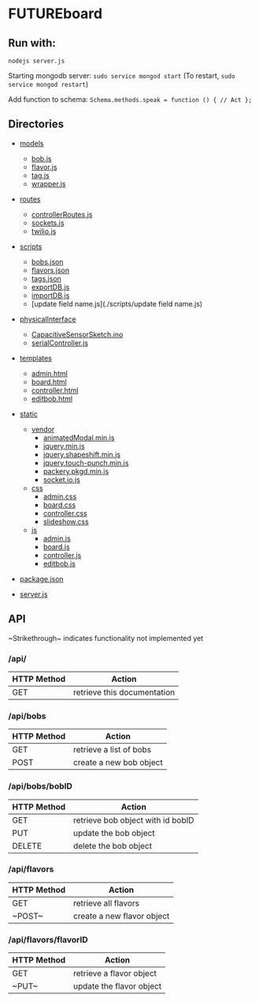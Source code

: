 FUTUREboard
===

Run with:
---
`nodejs server.js`


Starting mongodb server:
`sudo service mongod start`
(To restart, `sudo service mongod restart`)


Add function to schema:
`Schema.methods.speak = function () {
  // Act
};`

## Directories

* [models](./models)
  * [bob.js](./models/bob.js)
  * [flavor.js](./models/flavor.js)
  * [tag.js](./models/tag.js)
  * [wrapper.js](./models/wrapper.js)
* [routes](./routes)
  * [controllerRoutes.js](./routes/controllerRoutes.js)
  * [sockets.js](./routes/sockets.js)
  * [twilio.js](./routes/twilio.js)
* [scripts](./scripts)
  * [bobs.json](./scripts/bobs.json)
  * [flavors.json](./scripts/flavors.json)
  * [tags.json](./scripts/tags.json)
  * [exportDB.js](./scripts/exportDB.js)
  * [importDB.js](./scripts/importDB.js)
  * [update field name.js](./scripts/update field name.js)
* [physicalInterface](./physicalInterface)
  * [CapacitiveSensorSketch.ino](./physicalInterface/CapacitiveSensorSketch.ino)
  * [serialController.js](./physicalInterface/serialController.js)
* [templates](./templates)
  * [admin.html](./templates/admin.html)
  * [board.html](./templates/board.html)
  * [controller.html](./templates/controller.html)
  * [editbob.html](./templates/editbob.html)
* [static](./static)
  * [vendor](./static/vendor)
    * [animatedModal.min.js](./static/vendor/animatedModal.min.js)
    * [jquery.min.js](./static/vendor/jquery.min.js)
    * [jquery.shapeshift.min.js](./static/vendor/jquery.shapeshift.min.js)
    * [jquery.touch-punch.min.js](./static/vendor/jquery.touch-punch.min.js)
    * [packery.pkgd.min.js](./static/vendor/packery.pkgd.min.js)
    * [socket.io.js](./static/vendor/socket.io.js)
  * [css](./static/css)
    * [admin.css](./static/css/admin.css)
    * [board.css](./static/css/board.css)
    * [controller.css](./static/css/controller.css)
    * [slideshow.css](./static/css/slideshow.css)
  * [js](./static/js)
    * [admin.js](./static/js/admin.js)
    * [board.js](./static/js/board.js)
    * [controller.js](./static/js/controller.js)
    * [editbob.js](./static/js/editbob.js)


* [package.json](./package.json)
* [server.js](./server.js)



## API
~Strikethrough~ indicates functionality not implemented yet

### /api/

| HTTP Method | Action |
| ------------- | ------------- |
| GET | retrieve this documentation |


### /api/bobs
| HTTP Method | Action |
| ------------- | ------------- |
| GET | retrieve a list of bobs |
| POST | create a new bob object |

### /api/bobs/bobID
| HTTP Method | Action |
| ------------- | ------------- |
| GET | retrieve bob object with id bobID |
| PUT | update the bob object |
| DELETE | delete the bob object |

### /api/flavors
| HTTP Method | Action |
| ------------- | ------------- |
| GET | retrieve all flavors |
| ~POST~ | create a new flavor object |

### /api/flavors/flavorID
| HTTP Method | Action |
| ------------- | ------------- |
| GET | retrieve a flavor object |
| ~PUT~ | update the flavor object |
